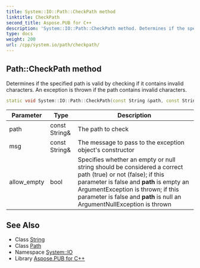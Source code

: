 ```yaml
---
title: System::IO::Path::CheckPath method
linktitle: CheckPath
second_title: Aspose.PUB for C++
description: 'System::IO::Path::CheckPath method. Determines if the specified path is valid by checking if it contains invalid characters. An exception is thrown if the path contains invalid characters in C++.'
type: docs
weight: 200
url: /cpp/system.io/path/checkpath/
---
```

## Path::CheckPath method


Determines if the specified path is valid by checking if it contains invalid characters. An exception is thrown if the path contains invalid characters.

```cpp
static void System::IO::Path::CheckPath(const String &path, const String &msg=s_msg_path, bool allow_empty=true)
```


| Parameter | Type | Description |
| --- | --- | --- |
| path | const String\& | The path to check |
| msg | const String\& | The message to pass to the exception object's constructor |
| allow_empty | bool | Specifies whether an empty or null string should be considered a correct path (true) or not (false); if this parameter is false and **path** is empty an ArgumentException is thrown; if this parameter is false and **path** is null an ArgumentNullException is thrown |

## See Also

* Class [String](../../../system/string/)
* Class [Path](../)
* Namespace [System::IO](../../)
* Library [Aspose.PUB for C++](../../../)
